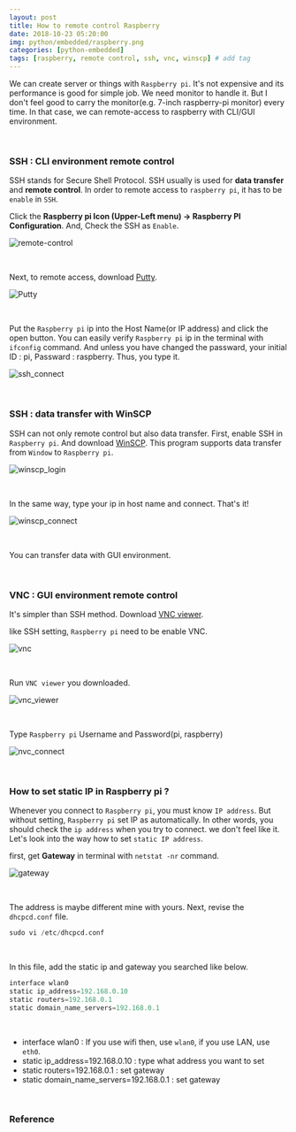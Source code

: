 ```yaml
---
layout: post
title: How to remote control Raspberry  
date: 2018-10-23 05:20:00
img: python/embedded/raspberry.png
categories: [python-embedded] 
tags: [raspberry, remote control, ssh, vnc, winscp] # add tag
---
```


We can create server or things with `Raspberry pi`. It's not expensive and its performance is good for simple job.
We need monitor to handle it. But I don't feel good to carry the monitor(e.g. 7-inch raspberry-pi monitor) every time.
In that case, we can remote-access to raspberry with CLI/GUI environment.

<br>

### SSH : CLI environment remote control

SSH stands for Secure Shell Protocol. SSH usually is used for **data transfer** and **remote control**.
In order to remote access to `raspberry pi`, it has to be `enable` in `SSH`.

Click the **Raspberry pi Icon (Upper-Left menu) → Raspberry PI Configuration**. And, Check the SSH as `Enable`.

![remote-control](../assets/img/python/raspberry/remote-control/ssh_config.png)

<br>

Next, to remote access, download [Putty](https://www.putty.org/).

![Putty](../assets/img/python/raspberry/remote-control/putty.png)

<br>

Put the `Raspberry pi` ip into the Host Name(or IP address) and click the open button.
You can easily verify `Raspberry pi` ip in the terminal with `ifconfig` command.
And unless you have changed the passward, your initial ID : pi, Passward : raspberry. Thus, you type it.

![ssh_connect](../assets/img/python/raspberry/remote-control/ssh_connect.png)

<br>

### SSH : data transfer with WinSCP

SSH can not only remote control but also data transfer. First, enable SSH in `Raspberry pi`.
And download [WinSCP](https://winscp.net/eng/download.php). This program supports data transfer from `Window` to `Raspberry pi`.

![winscp_login](../assets/img/python/raspberry/remote-control/WinSCP_login.png)

<br>

In the same way, type your ip in host name and connect. That's it!

![winscp_connect](../assets/img/python/raspberry/remote-control/WinSCP_connect.png)

<br>

You can transfer data with GUI environment.

<br>

### VNC : GUI environment remote control

It's simpler than SSH method. Download [VNC viewer](https://www.realvnc.com/en/connect/download/viewer/).

like SSH setting, `Raspberry pi` need to be enable VNC.

![vnc](../assets/img/python/raspberry/remote-control/vnc_setting.png)

<br>

Run `VNC viewer` you downloaded. 

![vnc_viewer](../assets/img/python/raspberry/remote-control/vnc_viewer.png)

<br>

Type `Raspberry pi` Username and Password(pi, raspberry)

![nvc_connect](../assets/img/python/raspberry/remote-control/vnc_connet.png)

<br>

### How to set static IP in Raspberry pi ?

Whenever you connect to `Raspberry pi`, you must know `IP address`. But without setting, `Raspberry pi` set IP as automatically.
In other words, you should check the `ip address` when you try to connect. we don't feel like it.
Let's look into the way how to set `static IP address`.

first, get **Gateway** in terminal with `netstat -nr` command.

![gateway](../assets/img/python/raspberry/remote-control/gateway.png)

<br>

The address is maybe different mine with yours. Next, revise the `dhcpcd.conf` file.

```python
sudo vi /etc/dhcpcd.conf
```

<br>

In this file, add the static ip and gateway you searched like below.
```python
interface wlan0
static ip_address=192.168.0.10
static routers=192.168.0.1
static domain_name_servers=192.168.0.1
```

<br>

+ interface wlan0 : If you use wifi then, use `wlan0`, if you use LAN, use `eth0`.
+ static ip_address=192.168.0.10 : type what address you want to set
+ static routers=192.168.0.1 : set gateway
+ static domain_name_servers=192.168.0.1 : set gateway

<br>

### Reference

